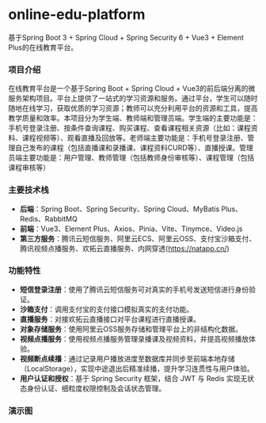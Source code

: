# online-edu-platform
基于Spring Boot 3 + Spring Cloud + Spring Security 6 + Vue3 + Element Plus的在线教育平台。

### 项目介绍
在线教育平台是一个基于Spring Boot + Spring Cloud + Vue3的前后端分离的微服务架构项目。平台上提供了一站式的学习资源和服务。通过平台，学生可以随时随地在线学习，获取优质的学习资源；教师可以充分利用平台的资源和工具，提高教学质量和效率。本项目分为学生端、教师端和管理员端。学生端的主要功能是：手机号登录注册、按条件查询课程、购买课程、查看课程相关资源（比如：课程资料、课程视频等）、观看直播及回放等。老师端主要功能是：手机号登录注册、管理自己发布的课程（包括直播课和录播课、课程资料CURD等）、直播授课。管理员端主要功能是：用户管理、教师管理（包括教师身份审核等）、课程管理（包括课程审核等）

### 主要技术栈
- **后端**：Spring Boot、Spring Security、Spring Cloud、MyBatis Plus、Redis、RabbitMQ
- **前端**：Vue3、Element Plus、Axios、Pinia、Vite、Tinymce、Video.js
- **第三方服务**：腾讯云短信服务、阿里云ECS、阿里云OSS、支付宝沙箱支付、腾讯视频点播服务、欢拓云直播服务、内网穿透(https://natapp.cn/)

### 功能特性
- **短信登录注册**：使用了腾讯云短信服务可对真实的手机号发送短信进行身份验证。
- **沙箱支付**：调用支付宝的支付接口模拟真实的支付功能。
- **直播服务**：对接欢拓云直播接口对平台课程进行直播授课。
- **对象存储服务**：使用阿里云OSS服务存储和管理平台上的非结构化数据。
- **视频点播服务**：使用视频点播服务管理录播课及视频资料，并提高视频播放体验。
- **视频断点续播**：通过记录用户播放进度至数据库并同步至前端本地存储（LocalStorage），实现中途退出后精准续播，提升学习连贯性与用户体验。
- **用户认证和授权**：基于 Spring Security 框架，结合 JWT 与 Redis 实现无状态身份认证、细粒度权限控制及会话状态管理。

### 演示图
